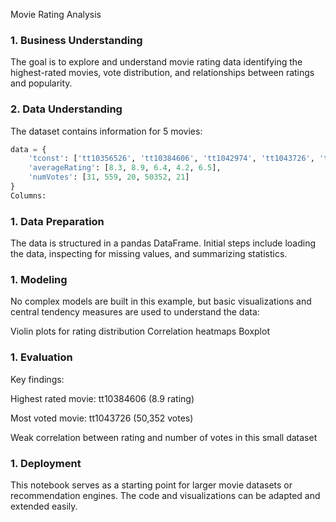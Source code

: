 Movie Rating Analysis
### 1. Business Understanding
The goal is to explore and understand movie rating data identifying the highest-rated movies, vote distribution, and relationships between ratings and popularity.

### 2. Data Understanding
The dataset contains information for 5 movies:

```python
data = {
    'tconst': ['tt10356526', 'tt10384606', 'tt1042974', 'tt1043726', 'tt1060240'],
    'averageRating': [8.3, 8.9, 6.4, 4.2, 6.5],
    'numVotes': [31, 559, 20, 50352, 21]
}
Columns:

```

### 1. Data Preparation
The data is structured in a pandas DataFrame. Initial steps include loading the data, inspecting for missing values, and summarizing statistics.

### 1. Modeling
No complex models are built in this example, but basic visualizations and central tendency measures are used to understand the data:

Violin plots for rating distribution
Correlation heatmaps
Boxplot
### 1. Evaluation
Key findings:

Highest rated movie: tt10384606 (8.9 rating)

Most voted movie: tt1043726 (50,352 votes)

Weak correlation between rating and number of votes in this small dataset

### 1. Deployment
This notebook serves as a starting point for larger movie datasets or recommendation engines. The code and visualizations can be adapted and extended easily.



